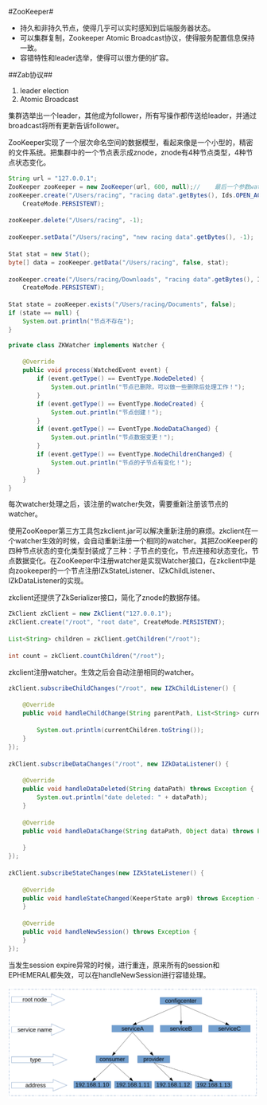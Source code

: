 #ZooKeeper#
- 持久和非持久节点，使得几乎可以实时感知到后端服务器状态。
- 可以集群复制，Zookeeper Atomic Broadcast协议，使得服务配置信息保持一致。
- 容错特性和leader选举，使得可以很方便的扩容。

##Zab协议##
1. leader election
2. Atomic Broadcast

集群选举出一个leader，其他成为follower，所有写操作都传送给leader，并通过broadcast将所有更新告诉follower。

ZooKeeper实现了一个层次命名空间的数据模型，看起来像是一个小型的，精密的文件系统。把集群中的一个节点表示成znode，znode有4种节点类型，4种节点状态变化。

```java
String url = "127.0.0.1";
ZooKeeper zooKeeper = new ZooKeeper(url, 600, null);//    最后一个参数watcher为null，表示不注册watcher  
zooKeeper.create("/Users/racing", "racing data".getBytes(), Ids.OPEN_ACL_UNSAFE,
    CreateMode.PERSISTENT);

zooKeeper.delete("/Users/racing", -1);

zooKeeper.setData("/Users/racing", "new racing data".getBytes(), -1);

Stat stat = new Stat();
byte[] data = zooKeeper.getData("/Users/racing", false, stat);

zooKeeper.create("/Users/racing/Downloads", "racing data".getBytes(), Ids.OPEN_ACL_UNSAFE,
    CreateMode.PERSISTENT);

Stat state = zooKeeper.exists("/Users/racing/Documents", false);
if (state == null) {
    System.out.println("节点不存在");
}
```

```java
private class ZKWatcher implements Watcher {

    @Override
    public void process(WatchedEvent event) {
        if (event.getType() == EventType.NodeDeleted) {
            System.out.println("节点已删除，可以做一些删除后处理工作！");
        }
        if (event.getType() == EventType.NodeCreated) {
            System.out.println("节点创建！");
        }
        if (event.getType() == EventType.NodeDataChanged) {
            System.out.println("节点数据变更！");
        }
        if (event.getType() == EventType.NodeChildrenChanged) {
            System.out.println("节点的子节点有变化！");
        }
    }
}
```

每次watcher处理之后，该注册的watcher失效，需要重新注册该节点的watcher。

使用ZooKeeper第三方工具包zkclient.jar可以解决重新注册的麻烦。zkclient在一个watcher生效的时候，会自动重新注册一个相同的watcher。其把ZooKeeper的四种节点状态的变化类型封装成了三种：子节点的变化，节点连接和状态变化，节点数据变化。在ZooKeeper中注册watcher是实现Watcher接口，在zkclient中是向zookeeper的一个节点注册IZkStateListener、IZkChildListener、IZkDataListener的实现。

zkclient还提供了ZkSerializer接口，简化了znode的数据存储。

```java
ZkClient zkClient = new ZkClient("127.0.0.1");
zkClient.create("/root", "root date", CreateMode.PERSISTENT);

List<String> children = zkClient.getChildren("/root");

int count = zkClient.countChildren("/root");
```

zkclient注册watcher。生效之后会自动注册相同的watcher。

```java
zkClient.subscribeChildChanges("/root", new IZkChildListener() {

    @Override
    public void handleChildChange(String parentPath, List<String> currentChildren)
                                                                                  throws Exception {
        System.out.println(currentChildren.toString());
    }
});

zkClient.subscribeDataChanges("/root", new IZkDataListener() {

    @Override
    public void handleDataDeleted(String dataPath) throws Exception {
        System.out.println("date deleted: " + dataPath);
    }

    @Override
    public void handleDataChange(String dataPath, Object data) throws Exception {

    }
});
    
zkClient.subscribeStateChanges(new IZkStateListener() {
    
    @Override
    public void handleStateChanged(KeeperState arg0) throws Exception {
    }
    
    @Override
    public void handleNewSession() throws Exception {
    }
});
```

当发生session expire异常的时候，进行重连，原来所有的session和EPHEMERAL都失效，可以在handleNewSession进行容错处理。

![configurer tree](img/configurerTree.png "configurer tree")